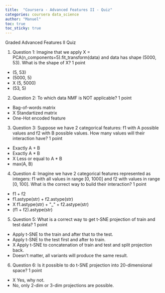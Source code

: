 ```yaml
---
title:  "Coursera - Advanced Features II - Quiz"
categories: coursera data_science
author: "Manuel"
toc: true
toc_sticky: true
---
```


Graded Advanced Features II Quiz

1. Question 1: Imagine that we apply X = PCA(n_components=5).fit_transform(data) and data has shape (5000, 53). What is the shape of X? 1 point
- (5, 53)
- (5000, 5)
- X (5, 5000)
- (53, 5)

2. Question 2: To which data NMF is NOT applicable? 1 point

- Bag-of-words matrix
- X Standartized matrix
- One-Hot encoded feature

3. Question 3: Suppose we have 2 categorical features: f1 with A possible values and f2 with B possible values. How many values will their interaction have? 1 point

- Exactly A + B
- Exactly A * B
- X Less or equal to A * B
- max(A, B)

4. Question 4: Imagine we have 2 categorical features represented as integers: f1 with all values in range [0, 1000] and f2 with values in range [0, 100]. What is the correct way to build their interaction? 1 point

- f1 + f2
- f1.astype(str) + f2.astype(str)
- X f1.astype(str) + "_" + f2.astype(str)
- (f1 + f2).astype(str)

5. Question 5: What is a correct way to get t-SNE projection of train and test data? 1 point

- Apply t-SNE to the train and after that to the test.
- Apply t-SNE to the test first and after to train.
- X Apply t-SNE to concatenation of train and test and split projection back.
- Doesn't matter, all variants will produce the same result.  

6. Question 6: Is it possible to do t-SNE projection into 20-dimensional space? 1 point

- X Yes, why not.
- No, only 2-dim or 3-dim projections are possible.